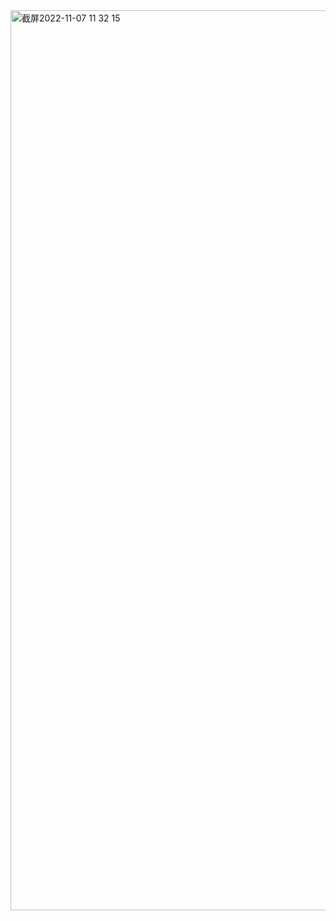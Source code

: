<img width="1440" alt="截屏2022-11-07 11 32 15" src="https://user-images.githubusercontent.com/76256997/200220881-7d056ddc-7b1a-49df-84d1-1cc8e73af44c.png">
